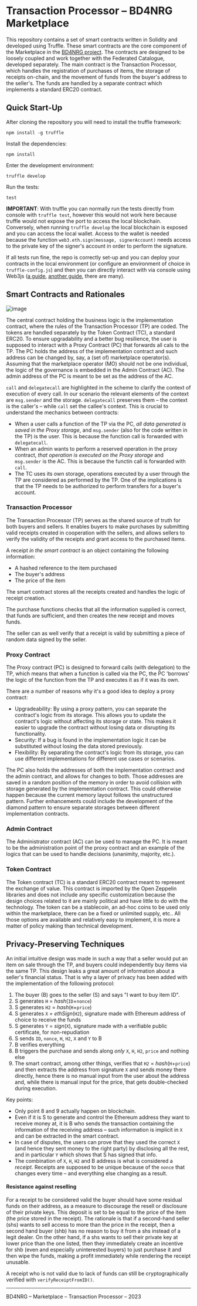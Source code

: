 # Transaction Processor – BD4NRG Marketplace

This repository contains a set of smart contracts written in Solidity and developed using Truffle. These smart contracts are the core component of the Marketplace in the [BD4NRG project](https://www.bd4nrg.eu/). The contracts are designed to be loosely coupled and work together with the Federated Catalogue, developed separately. The main contract is the Transaction Processor, which handles the registration of purchases of items, the storage of receipts on-chain, and the movement of funds from the buyer's address to the seller's. The funds are handled by a separate contract which implements a standard ERC20 contract.

## Quick Start-Up

After cloning the repository you will need to install the truffle framework:

    npm install -g truffle
  
Install the dependencies:

    npm install
  
Enter the development environment:

    truffle develop
    
Run the tests:

    test
    
**IMPORTANT**: With truffle you can normally run the tests directly from console with `truffle test`, however this would not work here because truffle would not expose the port to access the local blockchain. Conversely, when running `truffle develop` the local blockchain is exposed and you can access the local wallet. Access to the wallet is needed because the function `web3.eth.sign(message, signerAccount)` needs access to the private key of the signer's account in order to perform the signature.

If all tests run fine, the repo is correctly set-up and you can deploy your contracts in the local environment (or configure an environment of choice in `truffle-config.js`) and then you can directly interact with via console using Web3js ([a guide](https://medium.com/0xcode/interacting-with-smart-contracts-using-web3-js-34545a8a1ebd), [another guide](https://www.geeksforgeeks.org/interacting-with-ethereum-smart-contract-using-web3js/), there are many).

## Smart Contracts and Rationales

![image](https://user-images.githubusercontent.com/26814063/225882309-e40fb1c2-8368-4a79-9bab-ec62cbbeafc6.png)

The central contract holding the business logic is the implementation contract, where the rules of the Transaction Processor (TP) are coded. The tokens are handled separately by the Token Contract (TC), a standard ERC20. To ensure upgradability and a better bug resilience, the user is supposed to interact with a Proxy Contract (PC) that forwards all cals to the TP. The PC holds the address of the implementation contract and such address can be changed by, say, a (set of) marketplace operator(s). Assuming that the marketplace operator (MO) should not be one individual, the logic of the governance is embedded in the Admin Contract (AC). The admin address of the PC is meant to be set as the address of the AC.

`call` and `delegatecall` are highlighted in the scheme to clarify the context of execution of every call. In our scenario the relevant elements of the context are `msg.sender` and the storage. `delegatecall` preserves them – the context is the caller's – while `call` set the callee's context. This is crucial to understand the mechanics between contracts:

  - When a user calls a function of the TP via the PC, *all data generated is saved in the Proxy storage*, and `msg.sender` (also for the code written in the TP) is the user. This is because the function call is forwarded with `delegatecall`.
  - When an admin wants to perform a reserved operation in the proxy contract, *that operation is executed on the Proxy storage* and `msg.sender` is the AC. This is because the functin call is forwarded with `call`.
  - The TC uses its own storage, operations executed by a user through the TP are considered as performed by the TP. One of the implications is that the TP needs to be authorized to perform transfers for a buyer's account.

### Transaction Processor

The Transaction Processor (TP) serves as the shared source of truth for both buyers and sellers. It enables buyers to make purchases by submitting valid receipts created in cooperation with the sellers, and allows sellers to verify the validity of the receipts and grant access to the purchased items.

A receipt *in the smart contract* is an object containing the following information:
  - A hashed reference to the item purchased
  - The buyer's address
  - The price of the item

The smart contract stores all the receipts created and handles the logic of receipt creation.

The purchase functions checks that all the information supplied is correct, that funds are sufficient, and then creates the new receipt and moves funds.

The seller can as well verify that a receipt is valid by submitting a piece of random data signed by the seller.

### Proxy Contract
The Proxy contract (PC) is designed to forward calls (with delegation) to the TP, which means that when a function is called via the PC, the PC 'borrows' the logic of the function from the TP and executes it as if it was its own.

There are a number of reasons why it's a good idea to deploy a proxy contract:
  - Upgradeability: By using a proxy pattern, you can separate the contract's logic from its storage. This allows you to update the contract's logic without affecting its storage or state. This makes it easier to upgrade the contract without losing data or disrupting its functionality.
  - Security: If a bug is found in the implementation logic it can be substituted without losing the data stored previously.
  - Flexibility: By separating the contract's logic from its storage, you can use different implementations for different use cases or scenarios.

The PC also holds the addresses of both the implementation contract and the admin contract, and allows for changes to both. Those addresses are saved in a random position of the memory in order to avoid collision with storage generated by the implementation contract. This could otherwise happen because the current memory layout follows the unstructured pattern. Further enhancements could include the development of the diamond pattern to ensure separate storages between different implementation contracts.

### Admin Contract

The Administrator contract (AC) can be used to manage the PC. It is meant to be the administration point of the proxy contract and an example of the logics that can be used to handle decisions (unanimity, majority, etc.).

### Token Contract
The Token contract (TC) is a standard ERC20 contract meant to represent the exchange of value. This contract is imported by the Open Zeppelin libraries and does not include any specific customization because the design choices related to it are mainly political and have little to do with the technology. The token can be a stablecoin, an ad-hoc coins to be used only within the marketplace, there can be a fixed or unlimited supply, etc.. All those options are available and relatively easy to implement, it is more a matter of policy making than technical development.

## Privacy-Preserving Techniques
An initial intuitive design was made in such a way that a seller would put an item on sale through the TP, and buyers could independently buy items via the same TP. This design leaks a great amount of information about a seller's financial status. That is why a layer of privacy has been added with the implementation of the following protocol:

1. The buyer (B) goes to the seller (S) and says "I want to buy item ID".
2. S generates `H` = _hash_(`ID`+`nonce`)
3. S generates `H2` = _hash_(`H`+`price`)
4. S generates `X` = _ethSign_(`H2`), signature made with Ethereum address of choice to receive the funds
5. S generates `Y` = _sign_(`X`), signature made with a verifiable public certificate, for non-repudiation
6. S sends `ID`, `nonce`, `H`,  `H2`, `X` and `Y` to B
7. B verifies everything
8. B triggers the purchase and sends along *only* `X`, `H`, `H2`, `price` and nothing else
9. The smart contract, among other things, verifies that `H2` = _hash_(`H`+`price`) and then extracts the address from signature `X` and sends money there directly, hence there is no manual input from the user about the address and, while there is manual input for the price, that gets double-checked during execution.

Key points:
- Only point 8 and 9 actually happen on blockchain.
- Even if it is S to generate and control the Ethereum address they want to receive money at, it is B who sends the transaction containing the information of the receiving address – such information is implicit in `X` and can be extracted in the smart contract.
- In case of disputes, the users can prove that they used the correct `X` (and hence they sent money to the right party) by disclosing all the rest, and in particular `Y` which shows that S has signed that info.
- The combination of `X`, `H`, `H2` and B address is what is considered a _receipt_. Receipts are supposed to be unique because of the `nonce` that changes every time – and everything else changing as a result.

#### Resistance against reselling
For a receipt to be considered valid the buyer should have some residual funds on their address, as a measure to discourage the resell or disclosure of their private keys. This deposit is set to be equal to the price of the item (the price stored in the receipt). The rationale is that if a second-hand seller (shs) wants to sell access to more than the price in the receipt, then a second hand buyer (shb) has no reason to buy it from a shs instead of a legit dealer. On the other hand, if a shs wants to sell their private key at lower price than the one listed, then they immediately create an incentive for shb (even and especially uninterested buyers) to just purchase it and then wipe the funds, making a profit immediately while rendering the receipt unusable.

A receipt who is not valid due to lack of funds can still be cryptographically verified with `verifyReceiptFromID()`.

------
BD4NRG – Marketplace – Transaction Processor – 2023
